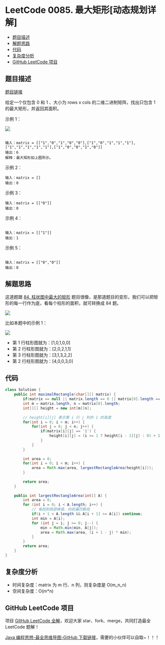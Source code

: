 # LeetCode 0085. 最大矩形\[动态规划详解]

* [题目描述](<LeetCode 0085. 最大矩形\[动态规划详解].md#题目描述>)
* [解题思路](<LeetCode 0085. 最大矩形\[动态规划详解].md#解题思路>)
* [代码](<LeetCode 0085. 最大矩形\[动态规划详解].md#代码>)
* [复杂度分析](<LeetCode 0085. 最大矩形\[动态规划详解].md#复杂度分析>)
* [GitHub LeetCode 项目](<LeetCode 0085. 最大矩形\[动态规划详解].md#github-leetcode-项目>)

## 题目描述

[题目链接](https://leetcode-cn.com/problems/maximal-rectangle/)

给定一个仅包含 0 和 1 、大小为 rows x cols 的二维二进制矩阵，找出只包含 1 的最大矩形，并返回其面积。

&#x20;

示例 1：

![](http://yano.oss-cn-beijing.aliyuncs.com/blog/20210305102300.png)

```

输入：matrix = [["1","0","1","0","0"],["1","0","1","1","1"],["1","1","1","1","1"],["1","0","0","1","0"]]
输出：6
解释：最大矩形如上图所示。
```

示例 2：

```
输入：matrix = []
输出：0
```

示例 3：

```
输入：matrix = [["0"]]
输出：0
```

示例 4：

```

输入：matrix = [["1"]]
输出：1

```

示例 5：

```

输入：matrix = [["0","0"]]
输出：0

```

## 解题思路

这道题跟 [84. 柱状图中最大的矩形](https://leetcode-cn.com/problems/largest-rectangle-in-histogram/) 题目很像，是那道题目的变形，我们可以把矩形的每一行作为底，看每个柱形的面积，就可转换成 84 题。

![](http://yano.oss-cn-beijing.aliyuncs.com/blog/20210305102641.png)

比如本题中的示例 1：

![](http://yano.oss-cn-beijing.aliyuncs.com/blog/20210305102300.png)

* 第 1 行柱形图就为：\[1,0,1,0,0]
* 第 2 行柱形图就为：\[2,0,2,1,1]
* 第 3 行柱形图就为：\[3,1,3,2,2]
* 第 2 行柱形图就为：\[4,0,0,3,0]

## 代码

```java
class Solution {
    public int maximalRectangle(char[][] matrix) {
        if(matrix == null || matrix.length == 0 || matrix[0].length == 0) return 0;
        int m = matrix.length, n = matrix[0].length;
        int[][] height = new int[m][n];
        
        // height[i][j] 表示第 i 行 j 列的 1 的高度
        for(int i = 0; i < m; i++) {
            for(int j = 0; j < n; j++) {
                if(matrix[i][j] == '1') {
                    height[i][j] = (i >= 1 ? height[i - 1][j] : 0) + 1;
                }
            }
        }
                
        int area = 0;
        for(int i = 0; i < m; i++) {
            area = Math.max(area, largestRectangleArea(height[i]));
        }
        
        return area; 
    }
    
    public int largestRectangleArea(int[] A) {
		int area = 0;
		for (int i = 0; i < A.length; i++) {
            // 每找到局部峰值，向前遍历数组
            if(i + 1 < A.length && A[i + 1] >= A[i]) continue;
			int min = A[i];
			for (int j = i; j >= 0; j--) {
				min = Math.min(min, A[j]);
				area = Math.max(area, (i + 1 - j) * min);
			}
		}
		return area;
	}
}
```

## 复杂度分析

* 时间复杂度：matrix 为 m 行、n 列，则复杂度是 O(m_n_n)
* 空间复杂度：O(m\*n)

## GitHub LeetCode 项目

项目 [GitHub LeetCode 全解](https://github.com/LjyYano/LeetCode)，欢迎大家 star、fork、merge，共同打造最全 LeetCode 题解！

[Java 编程思想-最全思维导图-GitHub 下载链接](https://github.com/LjyYano/Thinking\_in\_Java\_MindMapping)，需要的小伙伴可以自取\~！！！
